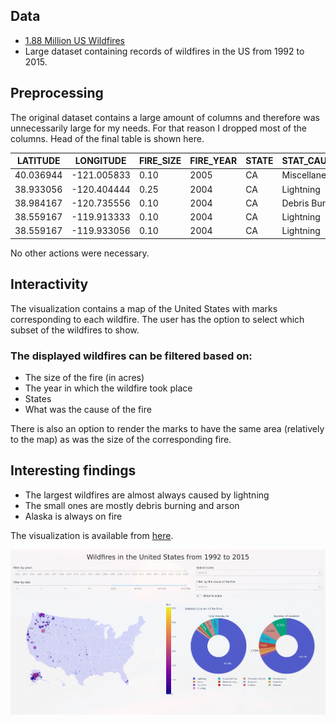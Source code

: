 ## Data

  - [1.88 Million US Wildfires](https://www.kaggle.com/rtatman/188-million-us-wildfires)
  - Large dataset containing records of wildfires in the US from 1992 to 2015.

## Preprocessing

The original dataset contains a large amount of columns and therefore was unnecessarily large
for my needs. For that reason I dropped most of the columns.
Head of the final table is shown here.

| LATITUDE  | LONGITUDE   | FIRE_SIZE | FIRE_YEAR | STATE | STAT_CAUSE_DESCR | FIRE_NAME |
| --------- | ----------- | --------- | --------- | ----- | ---------------- | --------- |
| 40.036944 | -121.005833 | 0.10      | 2005      | CA    | Miscellaneous    | FOUNTAIN  |
| 38.933056 | -120.404444 | 0.25      | 2004      | CA    | Lightning        | PIGEON    |
| 38.984167 | -120.735556 | 0.10      | 2004      | CA    | Debris Burning   | SLACK     |
| 38.559167 | -119.913333 | 0.10      | 2004      | CA    | Lightning        | DEER      |
| 38.559167 | -119.933056 | 0.10      | 2004      | CA    | Lightning        | STEVENOT  |

No other actions were necessary.

## Interactivity

The visualization contains a map of the United States with marks corresponding to each wildfire.
The user has the option to select which subset of the wildfires to show.

### The displayed wildfires can be filtered based on:
  - The size of the fire (in acres)
  - The year in which the wildfire took place
  - States
  - What was the cause of the fire

There is also an option to render the marks to have the same area (relatively to the map)
as was the size of the corresponding fire.

## Interesting findings

  - The largest wildfires are almost always caused by lightning
  - The small ones are mostly debris burning and arson
  - Alaska is always on fire

The visualization is available from [here](https://xkozlov1-pv251-project.herokuapp.com/).

![capture](capture.png)
